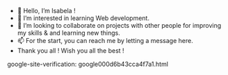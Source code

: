 - 👋 Hello, I’m Isabela !
- 👀 I’m interested in learning Web development.
- 💞️ I’m looking to collaborate on projects with other people for improving my skills & and learning new things.
- 📫 For the start, you can reach me by letting a message here. 
- Thank you all ! Wish you all the best !

<!---
yssabela/yssabela is a ✨ special ✨ repository because its `README.md` (this file) appears on your GitHub profile.
You can click the Preview link to take a look at your changes.
--->

google-site-verification: google000d6b43cca4f7a1.html
